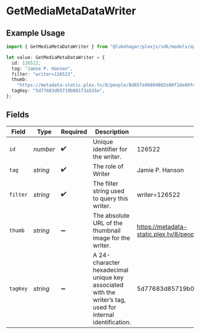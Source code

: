 # GetMediaMetaDataWriter

## Example Usage

```typescript
import { GetMediaMetaDataWriter } from "@lukehagar/plexjs/sdk/models/operations";

let value: GetMediaMetaDataWriter = {
  id: 126522,
  tag: "Jamie P. Hanson",
  filter: "writer=126522",
  thumb:
    "https://metadata-static.plex.tv/8/people/8d65fa96804802e08f2de09fe014408e.jpg",
  tagKey: "5d77683d85719b001f3a535e",
};
```

## Fields

| Field                                                                                                     | Type                                                                                                      | Required                                                                                                  | Description                                                                                               | Example                                                                                                   |
| --------------------------------------------------------------------------------------------------------- | --------------------------------------------------------------------------------------------------------- | --------------------------------------------------------------------------------------------------------- | --------------------------------------------------------------------------------------------------------- | --------------------------------------------------------------------------------------------------------- |
| `id`                                                                                                      | *number*                                                                                                  | :heavy_check_mark:                                                                                        | Unique identifier for the writer.                                                                         | 126522                                                                                                    |
| `tag`                                                                                                     | *string*                                                                                                  | :heavy_check_mark:                                                                                        | The role of Writer                                                                                        | Jamie P. Hanson                                                                                           |
| `filter`                                                                                                  | *string*                                                                                                  | :heavy_check_mark:                                                                                        | The filter string used to query this writer.                                                              | writer=126522                                                                                             |
| `thumb`                                                                                                   | *string*                                                                                                  | :heavy_minus_sign:                                                                                        | The absolute URL of the thumbnail image for the writer.                                                   | https://metadata-static.plex.tv/8/people/8d65fa96804802e08f2de09fe014408e.jpg                             |
| `tagKey`                                                                                                  | *string*                                                                                                  | :heavy_minus_sign:                                                                                        | A 24-character hexadecimal unique key associated with the writer’s tag, used for internal identification. | 5d77683d85719b001f3a535e                                                                                  |